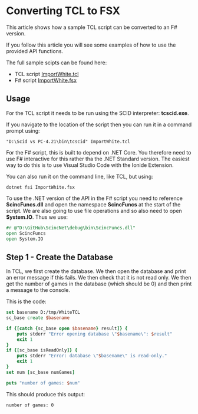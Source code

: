 # Converting TCL to FSX

This article shows how a sample TCL script can be converted to an F# version. 

If you follow this article you will see some examples of how to use the provided API functions.

The full sample scipts can be found here:

- TCL script [ImportWhite.tcl](https://github.com/pbbwfc/ScincNet/blob/main/scripts/importWhite.tcl)
- F# script [ImportWhite.fsx](https://github.com/pbbwfc/ScincNet/blob/main/scripts/importWhite.fsx)

## Usage

For the TCL script it needs to be run using the SCID interpreter: **tcscid.exe**. 

If you navigate to the location of the script then you can run it in a command prompt using:

```
"D:\Scid vs PC-4.21\bin\tcscid" ImportWhite.tcl
```

For the F# script, this is built to depend on .NET Core. You therefore need to use F# interactive for this rather tha the .NET Standard version. The easiest way to do this is to use Visual Studio Code with the Ionide Extension.

You can also run it on the command line, like TCL, but using:

```
dotnet fsi ImportWhite.fsx
```
To use the .NET version of the API in the F# script you need to reference **ScincFuncs.dll** and open the namespace **ScincFuncs** at the start of the script. We are also going to use file operations and so also need to open **System.IO**. Thus we use:

```fsharp
#r @"D:\GitHub\ScincNet\debug\bin\ScincFuncs.dll"
open ScincFuncs
open System.IO
```

## Step 1 - Create the Database

In TCL, we first create the database. We then open the database and print an error message if this fails. We then check that it is not read only. We then get the number of games in the database (which should be 0) and then print a message to the console.

This is the code:

```tcl
set basename D:/tmp/WhiteTCL
sc_base create $basename

if {[catch {sc_base open $basename} result]} {
    puts stderr "Error opening database \"$basename\": $result"
    exit 1
}
if {[sc_base isReadOnly]} {
    puts stderr "Error: database \"$basename\" is read-only."
    exit 1
}
set num [sc_base numGames] 

puts "number of games: $num"
```

This should produce this output:

```console
number of games: 0
```
